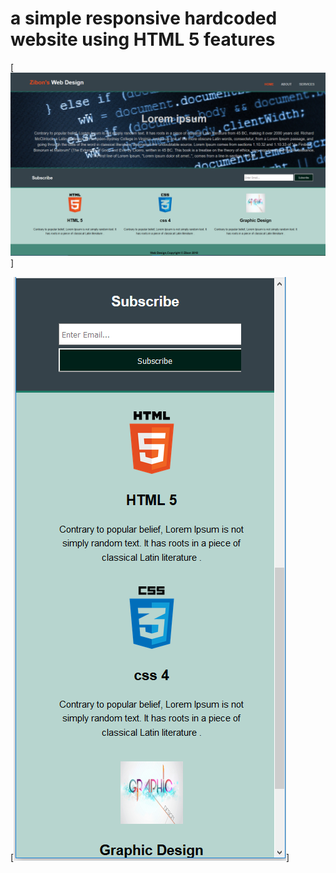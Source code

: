# a simple responsive hardcoded website using HTML 5 features



[![N|scrrenshot 2](https://github.com/smizibon/responsive-html5-practice/blob/master/screenshot/Capture%201.PNG)]

[![N|scrrenshot 2](https://github.com/smizibon/responsive-html5-practice/blob/master/screenshot/Capture%202.PNG)]
